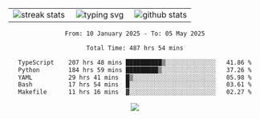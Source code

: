 <div align="center">
  <table style="border: none;" border="0" cellspacing="0" cellpadding="0">
    <tr>
      <td align="center" width="33%">
        <img src="https://github-readme-streak-stats.herokuapp.com/?user=kurtismassey&theme=tokyonight&hide_border=true" alt="streak stats" />
      </td>
      <td align="center" width="33%">
        <img src="https://readme-typing-svg.herokuapp.com/?font=Fira+Code&weight=600&size=15&duration=4000&pause=1000&color=00FF00&center=true&vCenter=true&random=false&width=150&lines=Hey%2C+I%27m+Kurtis!" alt="typing svg" />
      </td>
      <td align="center" width="33%">
        <img src="https://github-readme-stats.vercel.app/api?username=kurtismassey&show_icons=true&theme=tokyonight&hide_title=true" alt="github stats" />
      </td>
    </tr>
  </table>
</div>
<div align="center">

<!--START_SECTION:waka-->

```txt
From: 10 January 2025 - To: 05 May 2025

Total Time: 487 hrs 54 mins

TypeScript    207 hrs 48 mins ██████████▒░░░░░░░░░░░░░░   41.86 %
Python        184 hrs 59 mins █████████▒░░░░░░░░░░░░░░░   37.26 %
YAML          29 hrs 41 mins  █▒░░░░░░░░░░░░░░░░░░░░░░░   05.98 %
Bash          17 hrs 54 mins  █░░░░░░░░░░░░░░░░░░░░░░░░   03.61 %
Makefile      11 hrs 16 mins  ▓░░░░░░░░░░░░░░░░░░░░░░░░   02.27 %
```

<!--END_SECTION:waka-->

  <img src="https://github-readme-activity-graph.vercel.app/graph?username=kurtismassey&theme=tokyo-night&hide_border=true&custom_title=Contribution%20Graph" />

</div>